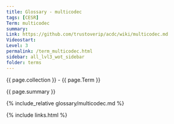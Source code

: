 ```yaml
---
title: Glossary - multicodec
tags: [CESR]
Term: multicodec
summary: 
Link: https://github.com/trustoverip/acdc/wiki/multicodec.md
Videostart: 
Level: 3
permalink: /term_multicodec.html
sidebar: all_lvl3_wot_sidebar
folder: terms
---
```


{{ page.collection }} - {{ page.Term }}

   {{ page.summary }}

{% include_relative glossary/multicodec.md %}

 {% include links.html %} 
